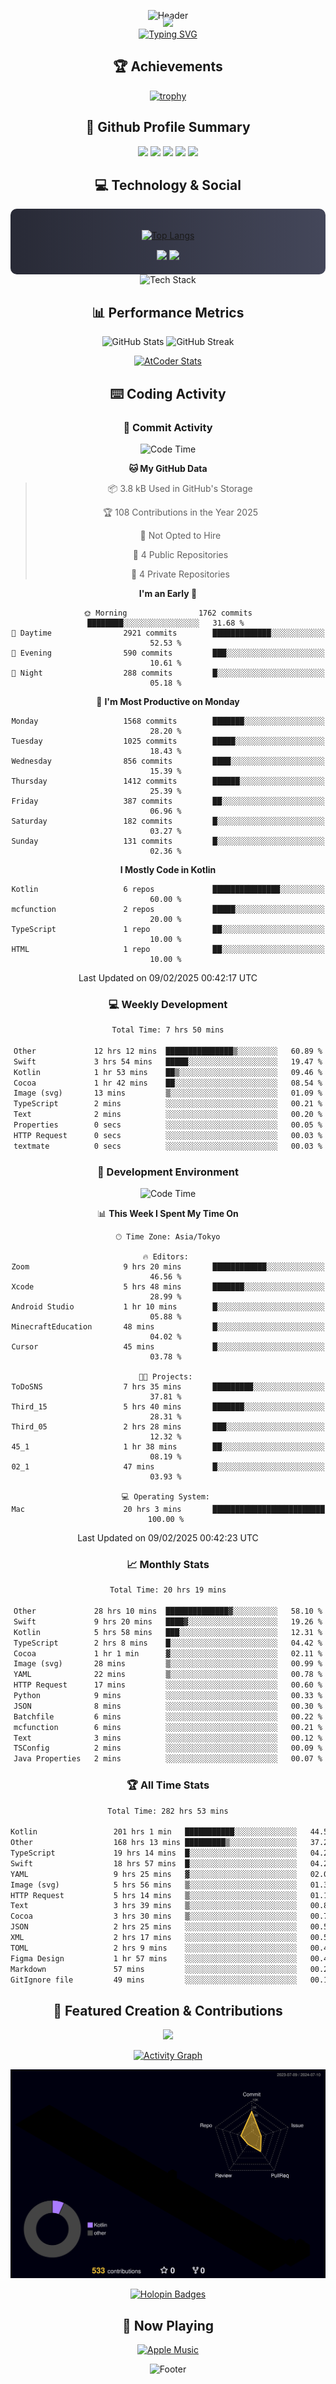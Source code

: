 <div align="center">
  
![Header](https://capsule-render.vercel.app/api?type=waving&color=gradient&customColorList=12&height=300&section=header&text=Welcome%20to%20Batapii's%20Universe&fontSize=50&animation=fadeIn&fontAlignY=40&desc=Android%20Developer%20|%20Kotlin%20LOVE%20)

<div style="margin-top: -20px;">
  <img src="https://readme-typing-svg.herokuapp.com/?lines=Crafting+Android+Experiences;Building+Tomorrow's+Apps+Today;Always+Learning,+Always+Growing&font=Fira%20Code&center=true&width=440&height=45&color=f75c7e&vCenter=true&size=22&pause=1000">
</div>

<a href="https://git.io/typing-svg">
  <img src="https://readme-typing-svg.demolab.com?font=Fira+Code&weight=600&size=28&duration=4000&pause=1000&center=true&vCenter=true&width=800&lines=Hey+there!+I'm+Batapii+%F0%9F%91%8B;Android+Developer+from+Japan+%F0%9F%87%AF%F0%9F%87%B5" alt="Typing SVG" />
</a>

## 🏆 Achievements

[![trophy](https://github-profile-trophy.vercel.app/?username=batapii&theme=onestar&no-frame=true&no-bg=true&column=8&rank=SECRET,SSS,SS,S,AAA,AA,A,B,C,?&margin-w=10&margin-h=10)](https://github.com/ryo-ma/github-profile-trophy)

## 🎯 Github Profile Summary

<div align="center">
  <img src="http://github-profile-summary-cards.vercel.app/api/cards/profile-details?username=batapii&theme=radical" />
  <img src="http://github-profile-summary-cards.vercel.app/api/cards/repos-per-language?username=batapii&theme=radical" />
  <img src="http://github-profile-summary-cards.vercel.app/api/cards/most-commit-language?username=batapii&theme=radical" />
  <img src="http://github-profile-summary-cards.vercel.app/api/cards/stats?username=batapii&theme=radical" />
  <img src="http://github-profile-summary-cards.vercel.app/api/cards/productive-time?username=batapii&theme=radical" />
</div>

## 💻 Technology & Social

<div align="center" style="background: linear-gradient(to right, #282A36, #44475A); padding: 20px; border-radius: 10px;">

[![Top Langs](https://github-readme-stats.vercel.app/api/top-langs/?username=batapii
)](https://github.com/anuraghazra/github-readme-stats)

<div style="margin-top: 15px">
<a href="https://github.com/batapii"><img src="https://img.shields.io/github/followers/batapii?style=for-the-badge&logo=github&label=Follow&color=ff6e96&labelColor=282A36"/></a>
<a href="https://twitter.com/batapii3939"><img src="https://img.shields.io/twitter/follow/batapii?style=for-the-badge&logo=twitter&color=1DA1F2&labelColor=282A36&label= Twitter"/></a>
</div>

</div>

<div align="center">
<img src="https://github-readme-tech-stack.vercel.app/api/cards?title=Tech+Stack&align=center&titleAlign=center&fontSize=20&lineHeight=10&lineCount=4&theme=github_dark&width=800&bg=%230D1117&badge=%23161B22&border=%2321262D&titleColor=%2358A6FF&line1=kotlin%2Ckotlin%2C0095D5%3Bandroid%2Candroid%2C00ff00%3Bjetpackcompose%2Cjetpack%2C4285F4%3B&line2=swift%2Cswift%2CFA7343%3Bfirebase%2Cfirebase%2CFFCA28%3Bgithub%2Cgithub%2C181717%3B&line3=typescript%2Ctypescript%2C3178C6%3Bgraphql%2Cgraphql%2CE10098%3Bsupabase%2Csupabase%2C3FCF8E%3B&line4=gradle%2Cgradle%2C02303A%3Bgitkraken%2Cgitkraken%2C179287%3Bpostman%2Cpostman%2CFF6C37%3B" alt="Tech Stack" />
</div>



## 📊 Performance Metrics

<div align="center">

![GitHub Stats](https://github-readme-stats.vercel.app/api?username=batapii&show_icons=true&theme=radical&hide_border=true&bg_color=0D1117)
![GitHub Streak](https://github-readme-streak-stats.herokuapp.com/?user=batapii&theme=radical&hide_border=true&background=0D1117)

[![AtCoder Stats](https://atcoder-readme-stats.vercel.app/stats/batapii3939?theme=dark&show_history=5&width=495)](https://github.com/iwbc-mzk/atcoder-readme-stats)

</div>

## ⌨️ Coding Activity

### 🌟 Commit Activity
<!--START_SECTION:commit-stats-->
![Code Time](http://img.shields.io/badge/Code%20Time-451%20hrs%207%20mins-blue)

**🐱 My GitHub Data** 

> 📦 3.8 kB Used in GitHub's Storage 
 > 
> 🏆 108 Contributions in the Year 2025
 > 
> 🚫 Not Opted to Hire
 > 
> 📜 4 Public Repositories 
 > 
> 🔑 4 Private Repositories 
 > 
**I'm an Early 🐤** 

```text
🌞 Morning                1762 commits        ████████░░░░░░░░░░░░░░░░░   31.68 % 
🌆 Daytime                2921 commits        █████████████░░░░░░░░░░░░   52.53 % 
🌃 Evening                590 commits         ███░░░░░░░░░░░░░░░░░░░░░░   10.61 % 
🌙 Night                  288 commits         █░░░░░░░░░░░░░░░░░░░░░░░░   05.18 % 
```
📅 **I'm Most Productive on Monday** 

```text
Monday                   1568 commits        ███████░░░░░░░░░░░░░░░░░░   28.20 % 
Tuesday                  1025 commits        █████░░░░░░░░░░░░░░░░░░░░   18.43 % 
Wednesday                856 commits         ████░░░░░░░░░░░░░░░░░░░░░   15.39 % 
Thursday                 1412 commits        ██████░░░░░░░░░░░░░░░░░░░   25.39 % 
Friday                   387 commits         ██░░░░░░░░░░░░░░░░░░░░░░░   06.96 % 
Saturday                 182 commits         █░░░░░░░░░░░░░░░░░░░░░░░░   03.27 % 
Sunday                   131 commits         █░░░░░░░░░░░░░░░░░░░░░░░░   02.36 % 
```


**I Mostly Code in Kotlin** 

```text
Kotlin                   6 repos             ███████████████░░░░░░░░░░   60.00 % 
mcfunction               2 repos             █████░░░░░░░░░░░░░░░░░░░░   20.00 % 
TypeScript               1 repo              ██░░░░░░░░░░░░░░░░░░░░░░░   10.00 % 
HTML                     1 repo              ██░░░░░░░░░░░░░░░░░░░░░░░   10.00 % 
```




 Last Updated on 09/02/2025 00:42:17 UTC
<!--END_SECTION:commit-stats-->

### 💻 Weekly Development
<!--START_SECTION:wakatime-->

```txt
Total Time: 7 hrs 50 mins

Other             12 hrs 12 mins  ███████████████▒░░░░░░░░░   60.89 %
Swift             3 hrs 54 mins   █████░░░░░░░░░░░░░░░░░░░░   19.47 %
Kotlin            1 hr 53 mins    ██▒░░░░░░░░░░░░░░░░░░░░░░   09.46 %
Cocoa             1 hr 42 mins    ██░░░░░░░░░░░░░░░░░░░░░░░   08.54 %
Image (svg)       13 mins         ▒░░░░░░░░░░░░░░░░░░░░░░░░   01.09 %
TypeScript        2 mins          ░░░░░░░░░░░░░░░░░░░░░░░░░   00.21 %
Text              2 mins          ░░░░░░░░░░░░░░░░░░░░░░░░░   00.20 %
Properties        0 secs          ░░░░░░░░░░░░░░░░░░░░░░░░░   00.05 %
HTTP Request      0 secs          ░░░░░░░░░░░░░░░░░░░░░░░░░   00.03 %
textmate          0 secs          ░░░░░░░░░░░░░░░░░░░░░░░░░   00.03 %
```

<!--END_SECTION:wakatime-->

### 🔨 Development Environment
<!--START_SECTION:dev-stats-->
![Code Time](http://img.shields.io/badge/Code%20Time-451%20hrs%207%20mins-blue)

📊 **This Week I Spent My Time On** 

```text
🕑︎ Time Zone: Asia/Tokyo

🔥 Editors: 
Zoom                     9 hrs 20 mins       ████████████░░░░░░░░░░░░░   46.56 % 
Xcode                    5 hrs 48 mins       ███████░░░░░░░░░░░░░░░░░░   28.99 % 
Android Studio           1 hr 10 mins        █░░░░░░░░░░░░░░░░░░░░░░░░   05.88 % 
MinecraftEducation       48 mins             █░░░░░░░░░░░░░░░░░░░░░░░░   04.02 % 
Cursor                   45 mins             █░░░░░░░░░░░░░░░░░░░░░░░░   03.78 % 

🐱‍💻 Projects: 
ToDoSNS                  7 hrs 35 mins       █████████░░░░░░░░░░░░░░░░   37.81 % 
Third_15                 5 hrs 40 mins       ███████░░░░░░░░░░░░░░░░░░   28.31 % 
Third_05                 2 hrs 28 mins       ███░░░░░░░░░░░░░░░░░░░░░░   12.32 % 
45_1                     1 hr 38 mins        ██░░░░░░░░░░░░░░░░░░░░░░░   08.19 % 
02_1                     47 mins             █░░░░░░░░░░░░░░░░░░░░░░░░   03.93 % 

💻 Operating System: 
Mac                      20 hrs 3 mins       █████████████████████████   100.00 % 
```


 Last Updated on 09/02/2025 00:42:23 UTC
<!--END_SECTION:dev-stats-->

### 📈 Monthly Stats
<!--START_SECTION:wakamonth-->

```txt
Total Time: 20 hrs 19 mins

Other             28 hrs 10 mins  ██████████████▓░░░░░░░░░░   58.10 %
Swift             9 hrs 20 mins   ████▓░░░░░░░░░░░░░░░░░░░░   19.26 %
Kotlin            5 hrs 58 mins   ███░░░░░░░░░░░░░░░░░░░░░░   12.31 %
TypeScript        2 hrs 8 mins    █░░░░░░░░░░░░░░░░░░░░░░░░   04.42 %
Cocoa             1 hr 1 min      ▓░░░░░░░░░░░░░░░░░░░░░░░░   02.11 %
Image (svg)       28 mins         ▒░░░░░░░░░░░░░░░░░░░░░░░░   00.99 %
YAML              22 mins         ▒░░░░░░░░░░░░░░░░░░░░░░░░   00.78 %
HTTP Request      17 mins         ░░░░░░░░░░░░░░░░░░░░░░░░░   00.60 %
Python            9 mins          ░░░░░░░░░░░░░░░░░░░░░░░░░   00.33 %
JSON              8 mins          ░░░░░░░░░░░░░░░░░░░░░░░░░   00.30 %
Batchfile         6 mins          ░░░░░░░░░░░░░░░░░░░░░░░░░   00.22 %
mcfunction        6 mins          ░░░░░░░░░░░░░░░░░░░░░░░░░   00.21 %
Text              3 mins          ░░░░░░░░░░░░░░░░░░░░░░░░░   00.12 %
TSConfig          2 mins          ░░░░░░░░░░░░░░░░░░░░░░░░░   00.09 %
Java Properties   2 mins          ░░░░░░░░░░░░░░░░░░░░░░░░░   00.07 %
```

<!--END_SECTION:wakamonth-->

### 🏆 All Time Stats
<!--START_SECTION:wakaalltime-->

```txt
Total Time: 282 hrs 53 mins

Kotlin                 201 hrs 1 min   ███████████░░░░░░░░░░░░░░   44.56 %
Other                  168 hrs 13 mins █████████▒░░░░░░░░░░░░░░░   37.29 %
TypeScript             19 hrs 14 mins  █░░░░░░░░░░░░░░░░░░░░░░░░   04.27 %
Swift                  18 hrs 57 mins  █░░░░░░░░░░░░░░░░░░░░░░░░   04.20 %
YAML                   9 hrs 25 mins   ▓░░░░░░░░░░░░░░░░░░░░░░░░   02.09 %
Image (svg)            5 hrs 56 mins   ▒░░░░░░░░░░░░░░░░░░░░░░░░   01.32 %
HTTP Request           5 hrs 14 mins   ▒░░░░░░░░░░░░░░░░░░░░░░░░   01.16 %
Text                   3 hrs 39 mins   ▒░░░░░░░░░░░░░░░░░░░░░░░░   00.81 %
Cocoa                  3 hrs 30 mins   ▒░░░░░░░░░░░░░░░░░░░░░░░░   00.78 %
JSON                   2 hrs 25 mins   ░░░░░░░░░░░░░░░░░░░░░░░░░   00.54 %
XML                    2 hrs 17 mins   ░░░░░░░░░░░░░░░░░░░░░░░░░   00.51 %
TOML                   2 hrs 9 mins    ░░░░░░░░░░░░░░░░░░░░░░░░░   00.48 %
Figma Design           1 hr 57 mins    ░░░░░░░░░░░░░░░░░░░░░░░░░   00.43 %
Markdown               57 mins         ░░░░░░░░░░░░░░░░░░░░░░░░░   00.21 %
GitIgnore file         49 mins         ░░░░░░░░░░░░░░░░░░░░░░░░░   00.18 %
```

<!--END_SECTION:wakaalltime-->


## 🌟 Featured Creation & Contributions

<div align="center">
  <a href="https://github.com/batapii/ToDoSNS">
    <img src="https://github-readme-stats.vercel.app/api/pin/?username=batapii&repo=ToDoSNS&theme=radical&hide_border=true&bg_color=0D1117" />
  </a>

[![Activity Graph](https://github-readme-activity-graph.vercel.app/graph?username=batapii&custom_title=Contribution%20Graph&hide_border=true&theme=radical&bg_color=0D1117)](https://github.com/ashutosh00710/github-readme-activity-graph)

![3D Contrib](./profile-3d-contrib/profile-night-rainbow.svg)

[![Holopin Badges](https://holopin.me/batapii)](https://holopin.io/@batapii)

</div>

## 🎵 Now Playing

<div align="center">
  
[![Apple Music](https://music-profile.rayriffy.com/theme/dark.svg?uid=001005.6598667d2ffd4a10a4f429edd0ba24c4.1156)](https://github.com/rayriffy/apple-music-github-profile)

</div>

![Footer](https://capsule-render.vercel.app/api?type=waving&color=gradient&customColorList=12&height=100&section=footer)

</div>
